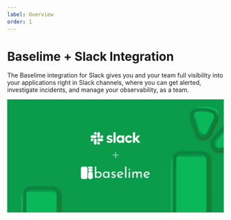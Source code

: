 ```yaml
---
label: Overview
order: 1
---
```


# Baselime + Slack Integration

The Baselime integration for Slack gives you and your team full visibility into your applications right in Slack channels, where you can get alerted, investigate incidents, and manage your observability, as a team.

![](../../assets/images/illustrations/slack/integration.png)